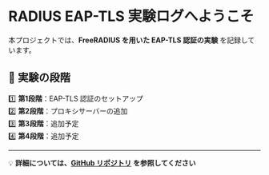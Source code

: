 # RADIUS EAP-TLS 実験ログへようこそ

本プロジェクトでは、**FreeRADIUS を用いた EAP-TLS 認証の実験** を記録しています。

## 📌 実験の段階
1️⃣ **第1段階**：EAP-TLS 認証のセットアップ  
2️⃣ **第2段階**：プロキシサーバーの追加  
3️⃣ **第3段階**：追加予定  
4️⃣ **第4段階**：追加予定  

---
💡 **詳細については、[GitHub リポジトリ](https://github.com/yangxir) を参照してください**
